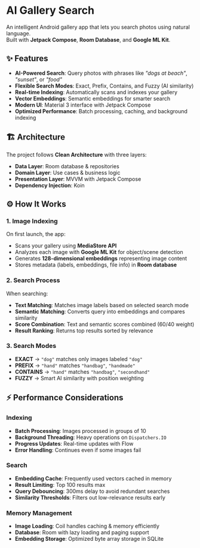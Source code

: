 # AI Gallery Search

An intelligent Android gallery app that lets you search photos using natural language.  
Built with **Jetpack Compose**, **Room Database**, and **Google ML Kit**.

## ✨ Features
- **AI-Powered Search**: Query photos with phrases like *"dogs at beach"*, *"sunset"*, or *"food"*  
- **Flexible Search Modes**: Exact, Prefix, Contains, and Fuzzy (AI similarity)  
- **Real-time Indexing**: Automatically scans and indexes your gallery  
- **Vector Embeddings**: Semantic embeddings for smarter search  
- **Modern UI**: Material 3 interface with Jetpack Compose  
- **Optimized Performance**: Batch processing, caching, and background indexing  

## 🏗 Architecture
The project follows **Clean Architecture** with three layers:
- **Data Layer**: Room database & repositories  
- **Domain Layer**: Use cases & business logic  
- **Presentation Layer**: MVVM with Jetpack Compose  
- **Dependency Injection**: Koin  

## ⚙️ How It Works

### 1. Image Indexing
On first launch, the app:
- Scans your gallery using **MediaStore API**  
- Analyzes each image with **Google ML Kit** for object/scene detection  
- Generates **128-dimensional embeddings** representing image content  
- Stores metadata (labels, embeddings, file info) in **Room database**  

### 2. Search Process
When searching:
- **Text Matching**: Matches image labels based on selected search mode  
- **Semantic Matching**: Converts query into embeddings and compares similarity  
- **Score Combination**: Text and semantic scores combined (60/40 weight)  
- **Result Ranking**: Returns top results sorted by relevance  

### 3. Search Modes
- **EXACT** → `"dog"` matches only images labeled `"dog"`  
- **PREFIX** → `"hand"` matches `"handbag"`, `"handmade"`  
- **CONTAINS** → `"hand"` matches `"handbag"`, `"secondhand"`  
- **FUZZY** → Smart AI similarity with position weighting  

## ⚡ Performance Considerations

### Indexing
- **Batch Processing**: Images processed in groups of 10  
- **Background Threading**: Heavy operations on `Dispatchers.IO`  
- **Progress Updates**: Real-time updates with Flow  
- **Error Handling**: Continues even if some images fail  

### Search
- **Embedding Cache**: Frequently used vectors cached in memory  
- **Result Limiting**: Top 100 results max  
- **Query Debouncing**: 300ms delay to avoid redundant searches  
- **Similarity Thresholds**: Filters out low-relevance results early  

### Memory Management
- **Image Loading**: Coil handles caching & memory efficiently  
- **Database**: Room with lazy loading and paging support  
- **Embedding Storage**: Optimized byte array storage in SQLite  


